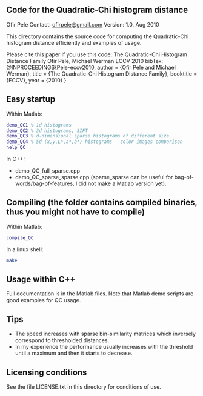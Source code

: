 Code for the Quadratic-Chi histogram distance
---------------------------------------------
Ofir Pele 
Contact: ofirpele@gmail.com
Version: 1.0, Aug 2010

This directory contains the source code for computing the Quadratic-Chi histogram distance
efficiently and examples of usage.

Please cite this paper if you use this code:
 The Quadratic-Chi Histogram Distance Family
 Ofir Pele, Michael Werman
 ECCV 2010
bibTex:
@INPROCEEDINGS{Pele-eccv2010,
author = {Ofir Pele and Michael Werman},
title = {The Quadratic-Chi Histogram Distance Family},
booktitle = {ECCV},
year = {2010}
}

Easy startup
------------
Within Matlab:

```Matlab
demo_QC1 % 1d histograms
demo_QC2 % 3d histograms, SIFT
demo_QC3 % d-dimensional sparse histograms of different size
demo_QC4 % 5d (x,y,L*,a*,b*) histograms - color images comparison
help QC
```

In C++:
- demo_QC_full_sparse.cpp
- demo_QC_sparse_sparse.cpp (sparse_sparse can be useful for bag-of-words/bag-of-features, I did not make a Matlab version yet).

Compiling (the folder contains compiled binaries, thus you might not have to compile)
-------------------------------------------------------------------------------------
Within Matlab:

```Matlab
compile_QC
```

In a linux shell:
```Bash
make
```

Usage within C++
----------------
Full documentation is in the Matlab files. Note that Matlab demo scripts are good examples for QC usage.

Tips
----
- The speed increases with sparse bin-similarity matrices which inversely correspond to thresholded distances. 
- In my experience the performance usually increases with the threshold until a maximum and then it starts to decrease.

Licensing conditions
--------------------
See the file LICENSE.txt in this directory for conditions of use.
